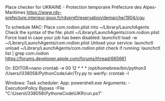Place checker for UKRAINE - Protection temporaire Préfecture des Alpes-Maritimes
https://www.rdv-prefecture.interieur.gouv.fr/rdvpref/reservation/demarche/1904/cgu


To schedule
MAC:
Place com.rodion.plist into ~/Library/LaunchAgents
Check the syntax of the file: plutil ~/Library/LaunchAgents/com.rodion.plist
Force load in case your job has been disabled: launchctl load -w ~/Library/LaunchAgents/com.rodion.plist
Unload your service: launchctl unload ~/Library/LaunchAgents/com.rodion.plist
check if running: launchctl list | grep com.rodion
https://forums.developer.apple.com/forums/thread/665661

Or:
EDITOR=nano crontab -e
00 12 * * * /opt/homebrew/bin/python3 /Users/I338058/PythonCode/ukr/Try.py
to werify:
crontab -l

Windows:
Task scheduler:
App: powershell.exe
Arguments: -ExecutionPolicy Bypass -File "C:\Users\I338058\PythoneCode\UKR\run.ps1"